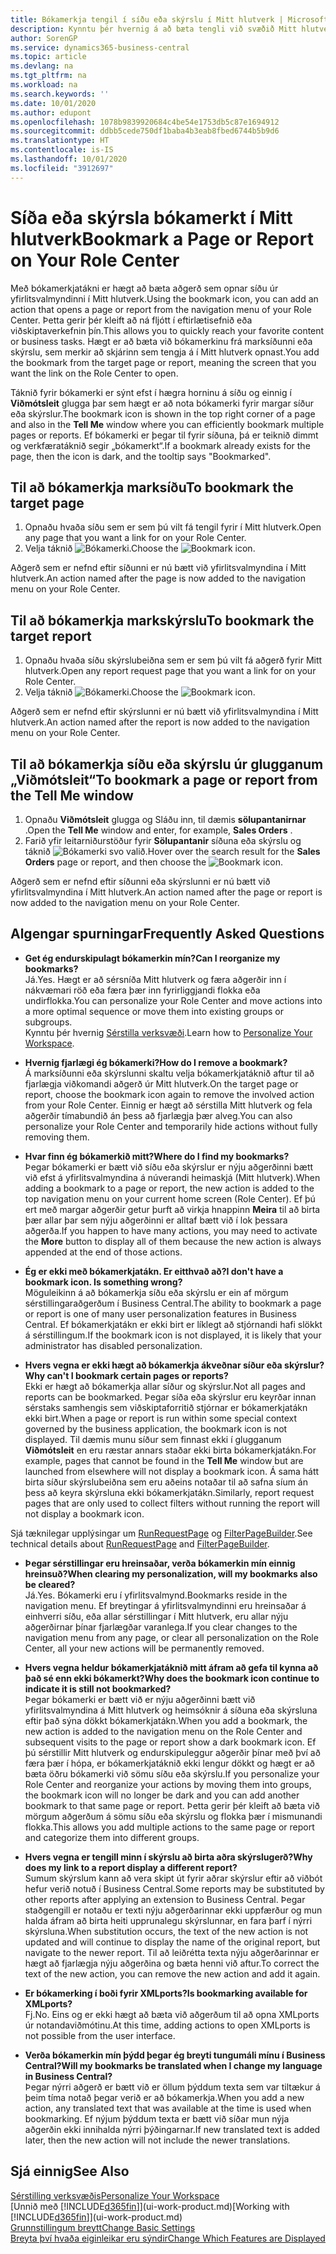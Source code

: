 ```yaml
---
title: Bókamerkja tengil í síðu eða skýrslu í Mitt hlutverk | Microsoft Docs
description: Kynntu þér hvernig á að bæta tengli við svæðið Mitt hlutverk.
author: SorenGP
ms.service: dynamics365-business-central
ms.topic: article
ms.devlang: na
ms.tgt_pltfrm: na
ms.workload: na
ms.search.keywords: ''
ms.date: 10/01/2020
ms.author: edupont
ms.openlocfilehash: 1078b9839920684c4be54e1753db5c87e1694912
ms.sourcegitcommit: ddbb5cede750df1baba4b3eab8fbed6744b5b9d6
ms.translationtype: HT
ms.contentlocale: is-IS
ms.lasthandoff: 10/01/2020
ms.locfileid: "3912697"
---
```

# <a name="bookmark-a-page-or-report-on-your-role-center"></a><span data-ttu-id="f0c8d-103">Síða eða skýrsla bókamerkt í Mitt hlutverk</span><span class="sxs-lookup"><span data-stu-id="f0c8d-103">Bookmark a Page or Report on Your Role Center</span></span>
<span data-ttu-id="f0c8d-104">Með bókamerkjatákni er hægt að bæta aðgerð sem opnar síðu úr yfirlitsvalmyndinni í Mitt hlutverk.</span><span class="sxs-lookup"><span data-stu-id="f0c8d-104">Using the bookmark icon, you can add an action that opens a page or report from the navigation menu of your Role Center.</span></span> <span data-ttu-id="f0c8d-105">Þetta gerir þér kleift að ná fljótt í eftirlætisefnið eða viðskiptaverkefnin þín.</span><span class="sxs-lookup"><span data-stu-id="f0c8d-105">This allows you to quickly reach your favorite content or business tasks.</span></span> <span data-ttu-id="f0c8d-106">Hægt er að bæta við bókamerkinu frá marksíðunni eða skýrslu, sem merkir að skjárinn sem tengja á í Mitt hlutverk opnast.</span><span class="sxs-lookup"><span data-stu-id="f0c8d-106">You add the bookmark from the target page or report, meaning the screen that you want the link on the Role Center to open.</span></span>

<span data-ttu-id="f0c8d-107">Táknið fyrir bókamerki er sýnt efst í hægra horninu á síðu og einnig í **Viðmótsleit** glugga þar sem hægt er að nota bókamerki fyrir margar síður eða skýrslur.</span><span class="sxs-lookup"><span data-stu-id="f0c8d-107">The bookmark icon is shown in the top right corner of a page and also in the **Tell Me** window where you can efficiently bookmark multiple pages or reports.</span></span> <span data-ttu-id="f0c8d-108">Ef bókamerki er þegar til fyrir síðuna, þá er teiknið dimmt og verkfæratáknið segir „bókamerkt“.</span><span class="sxs-lookup"><span data-stu-id="f0c8d-108">If a bookmark already exists for the page, then the icon is dark, and the tooltip says "Bookmarked".</span></span>

## <a name="to-bookmark-the-target-page"></a><span data-ttu-id="f0c8d-109">Til að bókamerkja marksíðu</span><span class="sxs-lookup"><span data-stu-id="f0c8d-109">To bookmark the target page</span></span>
1. <span data-ttu-id="f0c8d-110">Opnaðu hvaða síðu sem er sem þú vilt fá tengil fyrir í Mitt hlutverk.</span><span class="sxs-lookup"><span data-stu-id="f0c8d-110">Open any page that you want a link for on your Role Center.</span></span>
2. <span data-ttu-id="f0c8d-111">Velja táknið ![Bókamerki](media/ui_bookmark_icon.png "Bókamerki").</span><span class="sxs-lookup"><span data-stu-id="f0c8d-111">Choose the ![Bookmark](media/ui_bookmark_icon.png "Bookmark") icon.</span></span>

<span data-ttu-id="f0c8d-112">Aðgerð sem er nefnd eftir síðunni er nú bætt við yfirlitsvalmyndina í Mitt hlutverk.</span><span class="sxs-lookup"><span data-stu-id="f0c8d-112">An action named after the page is now added to the navigation menu on your Role Center.</span></span>

## <a name="to-bookmark-the-target-report"></a><span data-ttu-id="f0c8d-113">Til að bókamerkja markskýrslu</span><span class="sxs-lookup"><span data-stu-id="f0c8d-113">To bookmark the target report</span></span>
1. <span data-ttu-id="f0c8d-114">Opnaðu hvaða síðu skýrslubeiðna sem er sem þú vilt fá aðgerð fyrir Mitt hlutverk.</span><span class="sxs-lookup"><span data-stu-id="f0c8d-114">Open any report request page that you want a link for on your Role Center.</span></span>
2. <span data-ttu-id="f0c8d-115">Velja táknið ![Bókamerki](media/ui_bookmark_icon.png "Bókamerki").</span><span class="sxs-lookup"><span data-stu-id="f0c8d-115">Choose the ![Bookmark](media/ui_bookmark_icon.png "Bookmark") icon.</span></span>

<span data-ttu-id="f0c8d-116">Aðgerð sem er nefnd eftir skýrslunni er nú bætt við yfirlitsvalmyndina í Mitt hlutverk.</span><span class="sxs-lookup"><span data-stu-id="f0c8d-116">An action named after the report is now added to the navigation menu on your Role Center.</span></span>

## <a name="to-bookmark-a-page-or-report-from-the-tell-me-window"></a><span data-ttu-id="f0c8d-117">Til að bókamerkja síðu eða skýrslu úr glugganum „Viðmótsleit“</span><span class="sxs-lookup"><span data-stu-id="f0c8d-117">To bookmark a page or report from the Tell Me window</span></span>
1. <span data-ttu-id="f0c8d-118">Opnaðu **Viðmótsleit** glugga og Sláðu inn, til dæmis **sölupantanirnar** .</span><span class="sxs-lookup"><span data-stu-id="f0c8d-118">Open the **Tell Me** window and enter, for example, **Sales Orders** .</span></span>
2. <span data-ttu-id="f0c8d-119">Farið yfir leitarniðurstöður fyrir **Sölupantanir** síðuna eða skýrslu og táknið ![Bókamerki](media/ui_bookmark_icon.png "Bókamerki") svo valið.</span><span class="sxs-lookup"><span data-stu-id="f0c8d-119">Hover over the search result for the **Sales Orders** page or report, and then choose the ![Bookmark](media/ui_bookmark_icon.png "Bookmark") icon.</span></span>

<span data-ttu-id="f0c8d-120">Aðgerð sem er nefnd eftir síðunni eða skýrslunni er nú bætt við yfirlitsvalmyndina í Mitt hlutverk.</span><span class="sxs-lookup"><span data-stu-id="f0c8d-120">An action named after the page or report is now added to the navigation menu on your Role Center.</span></span>


## <a name="frequently-asked-questions"></a><span data-ttu-id="f0c8d-121">Algengar spurningar</span><span class="sxs-lookup"><span data-stu-id="f0c8d-121">Frequently Asked Questions</span></span>  

- <span data-ttu-id="f0c8d-122">**Get ég endurskipulagt bókamerkin mín?**</span><span class="sxs-lookup"><span data-stu-id="f0c8d-122">**Can I reorganize my bookmarks?**</span></span>  
<span data-ttu-id="f0c8d-123">Já.</span><span class="sxs-lookup"><span data-stu-id="f0c8d-123">Yes.</span></span> <span data-ttu-id="f0c8d-124">Hægt er að sérsníða Mitt hlutverk og færa aðgerðir inn í nákvæmari röð eða færa þær inn fyrirliggjandi flokka eða undirflokka.</span><span class="sxs-lookup"><span data-stu-id="f0c8d-124">You can personalize your Role Center and move actions into a more optimal sequence or move them into existing groups or subgroups.</span></span>  
<span data-ttu-id="f0c8d-125">Kynntu þér hvernig [Sérstilla verksvæði](ui-personalization-user.md).</span><span class="sxs-lookup"><span data-stu-id="f0c8d-125">Learn how to [Personalize Your Workspace](ui-personalization-user.md).</span></span>

- <span data-ttu-id="f0c8d-126">**Hvernig fjarlægi ég bókamerki?**</span><span class="sxs-lookup"><span data-stu-id="f0c8d-126">**How do I remove a bookmark?**</span></span>  
<span data-ttu-id="f0c8d-127">Á marksíðunni eða skýrslunni skaltu velja bókamerkjatáknið aftur til að fjarlægja viðkomandi aðgerð úr Mitt hlutverk.</span><span class="sxs-lookup"><span data-stu-id="f0c8d-127">On the target page or report, choose the bookmark icon again to remove the involved action from your Role Center.</span></span> <span data-ttu-id="f0c8d-128">Einnig er hægt að sérstilla Mitt hlutverk og fela aðgerðir tímabundið án þess að fjarlægja þær alveg.</span><span class="sxs-lookup"><span data-stu-id="f0c8d-128">You can also personalize your Role Center and temporarily hide actions without fully removing them.</span></span>

- <span data-ttu-id="f0c8d-129">**Hvar finn ég bókamerkið mitt?**</span><span class="sxs-lookup"><span data-stu-id="f0c8d-129">**Where do I find my bookmarks?**</span></span>  
<span data-ttu-id="f0c8d-130">Þegar bókamerki er bætt við síðu eða skýrslur er nýju aðgerðinni bætt við efst á yfirlitsvalmyndina á núverandi heimaskjá (Mitt hlutverk).</span><span class="sxs-lookup"><span data-stu-id="f0c8d-130">When adding a bookmark to a page or report, the new action is added to the top navigation menu on your current home screen (Role Center).</span></span> <span data-ttu-id="f0c8d-131">Ef þú ert með margar aðgerðir getur þurft að virkja hnappinn **Meira** til að birta þær allar þar sem nýju aðgerðinni er alltaf bætt við í lok þessara aðgerða.</span><span class="sxs-lookup"><span data-stu-id="f0c8d-131">If you happen to have many actions, you may need to activate the **More** button to display all of them because the new action is always appended at the end of those actions.</span></span>
<!-- Should we add a screenshot here? -->

- <span data-ttu-id="f0c8d-132">**Ég er ekki með bókamerkjatákn. Er eitthvað að?**</span><span class="sxs-lookup"><span data-stu-id="f0c8d-132">**I don't have a bookmark icon. Is something wrong?**</span></span>  
<span data-ttu-id="f0c8d-133">Möguleikinn á að bókamerkja síðu eða skýrslu er ein af mörgum sérstillingaraðgerðum í Business Central.</span><span class="sxs-lookup"><span data-stu-id="f0c8d-133">The ability to bookmark a page or report is one of many user personalization features in Business Central.</span></span> <span data-ttu-id="f0c8d-134">Ef bókamerkjatákn er ekki birt er líklegt að stjórnandi hafi slökkt á sérstillingum.</span><span class="sxs-lookup"><span data-stu-id="f0c8d-134">If the bookmark icon is not displayed, it is likely that your administrator has disabled personalization.</span></span>

- <span data-ttu-id="f0c8d-135">**Hvers vegna er ekki hægt að bókamerkja ákveðnar síður eða skýrslur?**</span><span class="sxs-lookup"><span data-stu-id="f0c8d-135">**Why can't I bookmark certain pages or reports?**</span></span>  
<span data-ttu-id="f0c8d-136">Ekki er hægt að bókamerkja allar síður og skýrslur.</span><span class="sxs-lookup"><span data-stu-id="f0c8d-136">Not all pages and reports can be bookmarked.</span></span> <span data-ttu-id="f0c8d-137">Þegar síða eða skýrslur eru keyrðar innan sérstaks samhengis sem viðskiptaforritið stjórnar er bókamerkjatákn ekki birt.</span><span class="sxs-lookup"><span data-stu-id="f0c8d-137">When a page or report is run within some special context governed by the business application, the bookmark icon is not displayed.</span></span> <span data-ttu-id="f0c8d-138">Til dæmis munu síður sem finnast ekki í glugganum **Viðmótsleit** en eru ræstar annars staðar ekki birta bókamerkjatákn.</span><span class="sxs-lookup"><span data-stu-id="f0c8d-138">For example, pages that cannot be found in the **Tell Me** window but are launched from elsewhere will not display a bookmark icon.</span></span> <span data-ttu-id="f0c8d-139">Á sama hátt birta síður skýrslubeiðna sem eru aðeins notaðar til að safna síum án þess að keyra skýrsluna ekki bókamerkjatákn.</span><span class="sxs-lookup"><span data-stu-id="f0c8d-139">Similarly, report request pages that are only used to collect filters without running the report will not display a bookmark icon.</span></span>

<span data-ttu-id="f0c8d-140">Sjá tæknilegar upplýsingar um [RunRequestPage](https://docs.microsoft.com/dynamics365/business-central/dev-itpro/developer/methods-auto/report/reportinstance-runrequestpage-method) og [FilterPageBuilder](https://docs.microsoft.com/dynamics365/business-central/dev-itpro/developer/methods-auto/filterpagebuilder/filterpagebuilder-data-type).</span><span class="sxs-lookup"><span data-stu-id="f0c8d-140">See technical details about [RunRequestPage](https://docs.microsoft.com/dynamics365/business-central/dev-itpro/developer/methods-auto/report/reportinstance-runrequestpage-method) and [FilterPageBuilder](https://docs.microsoft.com/dynamics365/business-central/dev-itpro/developer/methods-auto/filterpagebuilder/filterpagebuilder-data-type).</span></span>

- <span data-ttu-id="f0c8d-141">**Þegar sérstillingar eru hreinsaðar, verða bókamerkin mín einnig hreinsuð?**</span><span class="sxs-lookup"><span data-stu-id="f0c8d-141">**When clearing my personalization, will my bookmarks also be cleared?**</span></span>  
<span data-ttu-id="f0c8d-142">Já.</span><span class="sxs-lookup"><span data-stu-id="f0c8d-142">Yes.</span></span> <span data-ttu-id="f0c8d-143">Bókamerki eru í yfirlitsvalmynd.</span><span class="sxs-lookup"><span data-stu-id="f0c8d-143">Bookmarks reside in the navigation menu.</span></span> <span data-ttu-id="f0c8d-144">Ef breytingar á yfirlitsvalmyndinni eru hreinsaðar á einhverri síðu, eða allar sérstillingar í Mitt hlutverk, eru allar nýju aðgerðirnar þínar fjarlægðar varanlega.</span><span class="sxs-lookup"><span data-stu-id="f0c8d-144">If you clear changes to the navigation menu from any page, or clear all personalization on the Role Center, all your new actions will be permanently removed.</span></span>

- <span data-ttu-id="f0c8d-145">**Hvers vegna heldur bókamerkjatáknið mitt áfram að gefa til kynna að það sé enn ekki bókamerkt?**</span><span class="sxs-lookup"><span data-stu-id="f0c8d-145">**Why does the bookmark icon continue to indicate it is still not bookmarked?**</span></span>  
<span data-ttu-id="f0c8d-146">Þegar bókamerki er bætt við er nýju aðgerðinni bætt við yfirlitsvalmyndina á Mitt hlutverk og heimsóknir á síðuna eða skýrsluna eftir það sýna dökkt bókamerkjatákn.</span><span class="sxs-lookup"><span data-stu-id="f0c8d-146">When you add a bookmark, the new action is added to the navigation menu on the Role Center and subsequent visits to the page or report show a dark bookmark icon.</span></span> <span data-ttu-id="f0c8d-147">Ef þú sérstillir Mitt hlutverk og endurskipuleggur aðgerðir þínar með því að færa þær í hópa, er bókamerkjatáknið ekki lengur dökkt og hægt er að bæta öðru bókamerki við sömu síðu eða skýrslu.</span><span class="sxs-lookup"><span data-stu-id="f0c8d-147">If you personalize your Role Center and reorganize your actions by moving them into groups, the bookmark icon will no longer be dark and you can add another bookmark to that same page or report.</span></span> <span data-ttu-id="f0c8d-148">Þetta gerir þér kleift að bæta við mörgum aðgerðum á sömu síðu eða skýrslu og flokka þær í mismunandi flokka.</span><span class="sxs-lookup"><span data-stu-id="f0c8d-148">This allows you add multiple actions to the same page or report and categorize them into different groups.</span></span>

- <span data-ttu-id="f0c8d-149">**Hvers vegna er tengill minn í skýrslu að birta aðra skýrslugerð?**</span><span class="sxs-lookup"><span data-stu-id="f0c8d-149">**Why does my link to a report display a different report?**</span></span>  
<span data-ttu-id="f0c8d-150">Sumum skýrslum kann að vera skipt út fyrir aðrar skýrslur eftir að viðbót hefur verið notuð í Business Central.</span><span class="sxs-lookup"><span data-stu-id="f0c8d-150">Some reports may be substituted by other reports after applying an extension to Business Central.</span></span> <span data-ttu-id="f0c8d-151">Þegar staðgengill er notaðu er texti nýju aðgerðarinnar ekki uppfærður og mun halda áfram að birta heiti upprunalegu skýrslunnar, en fara þarf í nýrri skýrsluna.</span><span class="sxs-lookup"><span data-stu-id="f0c8d-151">When substitution occurs, the text of the new action is not updated and will continue to display the name of the original report, but navigate to the newer report.</span></span> <span data-ttu-id="f0c8d-152">Til að leiðrétta texta nýju aðgerðarinnar er hægt að fjarlægja nýju aðgerðina og bæta henni við aftur.</span><span class="sxs-lookup"><span data-stu-id="f0c8d-152">To correct the text of the new action, you can remove the new action and add it again.</span></span>
<!-- For more information on report substitution, see this link UNAVAILABLE AT THIS TIME -->

- <span data-ttu-id="f0c8d-153">**Er bókamerking í boði fyrir XMLports?**</span><span class="sxs-lookup"><span data-stu-id="f0c8d-153">**Is bookmarking available for XMLports?**</span></span>  
<span data-ttu-id="f0c8d-154">Fj.</span><span class="sxs-lookup"><span data-stu-id="f0c8d-154">No.</span></span> <span data-ttu-id="f0c8d-155">Eins og er ekki hægt að bæta við aðgerðum til að opna XMLports úr notandaviðmótinu.</span><span class="sxs-lookup"><span data-stu-id="f0c8d-155">At this time, adding actions to open XMLports is not possible from the user interface.</span></span>

- <span data-ttu-id="f0c8d-156">**Verða bókamerkin mín þýdd þegar ég breyti tungumáli mínu í Business Central?**</span><span class="sxs-lookup"><span data-stu-id="f0c8d-156">**Will my bookmarks be translated when I change my language in Business Central?**</span></span>  
<span data-ttu-id="f0c8d-157">Þegar nýrri aðgerð er bætt við er öllum þýddum texta sem var tiltækur á þeim tíma notað þegar verið er að bókamerkja.</span><span class="sxs-lookup"><span data-stu-id="f0c8d-157">When you add a new action, any translated text that was available at the time is used when bookmarking.</span></span> <span data-ttu-id="f0c8d-158">Ef nýjum þýddum texta er bætt við síðar mun nýja aðgerðin ekki innihalda nýrri þýðingarnar.</span><span class="sxs-lookup"><span data-stu-id="f0c8d-158">If new translated text is added later, then the new action will not include the newer translations.</span></span>


## <a name="see-also"></a><span data-ttu-id="f0c8d-159">Sjá einnig</span><span class="sxs-lookup"><span data-stu-id="f0c8d-159">See Also</span></span>
[<span data-ttu-id="f0c8d-160">Sérstilling verksvæðis</span><span class="sxs-lookup"><span data-stu-id="f0c8d-160">Personalize Your Workspace</span></span>](ui-personalization-user.md)  
<span data-ttu-id="f0c8d-161">[Unnið með [!INCLUDE[d365fin](includes/d365fin_md.md)]](ui-work-product.md)</span><span class="sxs-lookup"><span data-stu-id="f0c8d-161">[Working with [!INCLUDE[d365fin](includes/d365fin_md.md)]](ui-work-product.md)</span></span>  
[<span data-ttu-id="f0c8d-162">Grunnstillingum breytt</span><span class="sxs-lookup"><span data-stu-id="f0c8d-162">Change Basic Settings</span></span>](ui-change-basic-settings.md)  
[<span data-ttu-id="f0c8d-163">Breyta því hvaða eiginleikar eru sýndir</span><span class="sxs-lookup"><span data-stu-id="f0c8d-163">Change Which Features are Displayed</span></span>](ui-experiences.md)  
